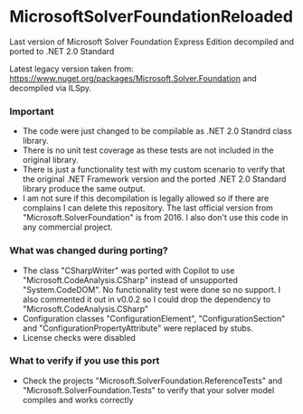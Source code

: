 # MicrosoftSolverFoundationReloaded
Last version of Microsoft Solver Foundation Express Edition decompiled and ported to .NET 2.0 Standard

Latest legacy version taken from: https://www.nuget.org/packages/Microsoft.Solver.Foundation and decompiled via ILSpy.

### Important
- The code were just changed to be compilable as .NET 2.0 Standrd class library.
- There is no unit test coverage as these tests are not included in the original library.
- There is just a functionality test with my custom scenario to verify that the original .NET Framework version and the ported .NET 2.0 Standard library produce the same output.
- I am not sure if this decompilation is legally allowed so if there are complains I can delete this repository. The last official version from "Microsoft.SolverFoundation" is from 2016. I also don't use this code in any commercial project.

### What was changed during porting?
- The class "CSharpWriter" was ported with Copilot to use "Microsoft.CodeAnalysis.CSharp" instead of unsupported "System.CodeDOM". No functionality test were done so no support. I also commented it out in v0.0.2 so I could drop the dependency to "Microsoft.CodeAnalysis.CSharp"
- Configuration classes "ConfigurationElement", "ConfigurationSection" and "ConfigurationPropertyAttribute" were replaced by stubs.
- License checks were disabled

### What to verify if you use this port
- Check the projects "Microsoft.SolverFoundation.ReferenceTests" and "Microsoft.SolverFoundation.Tests" to verify that your solver model compiles and works correctly